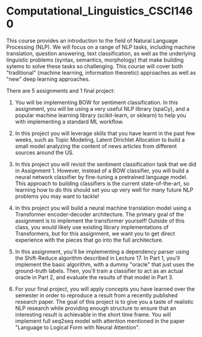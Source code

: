 # Computational_Linguistics_CSCI1460
This course provides an introduction to the field of Natural Language Processing (NLP). We will focus on a range of NLP tasks, including machine translation, question answering, text classification, as well as the underlying linguistic problems (syntax, semantics, morphology) that make building sytems to solve these tasks so challenging. This course will cover both "traditional" (machine learning, information theoretic) approaches as well as "new" deep learning approaches.

There are 5 assignments and 1 final project:
1) You will be implementing BOW for sentiment classification. In this assignment, you will be using a very useful NLP library (spaCy), and a popular machine learning library (scikit-learn, or sklearn) to help you with implementing a standard ML workflow. 

2) In this project you will leverage skills that you have learnt in the past few weeks, such as Topic Modeling, Latent Dirichlet Allocation to build a small model analyzing the content of news articles from different sources around the US.

3) In this project you will revisit the sentiment classification task that we did in Assignment 1. However, instead of a BOW classifier, you will build a neural network classifier by fine-tuning a pretrained language model. This approach to building classifiers is the current state-of-the-art, so learning how to do this should set you up very well for many future NLP problems you may want to tackle!

4) In this project you will build a neural machine translation model using a Transformer encoder-decoder architecture. The primary goal of the assignment is to implement the transformer yourself! Outside of this class, you would likely use existing library implementations of Transformers, but for this assignment, we want you to get direct experience with the pieces that go into the full architecture.

5) In this assignment, you'll be implementing a dependency parser using the Shift-Reduce algorithm described in Lecture 17. In Part 1, you'll implement the basic algorithm, with a dummy "oracle" that just uses the ground-truth labels. Then, you'll train a classifier to act as an actual oracle in Part 2, and evaluate the results of that model in Part 3.

6) For your final project, you will apply concepts you have learned over the semester in order to reproduce a result from a recently published research paper. The goal of this project is to give you a taste of realistic NLP research while providing enough structure to ensure that an interesting result is achievable in the short time frame. You will implement full seq2seq model with attention mentioned in the paper "Language to Logical Form with Neural Attention".
